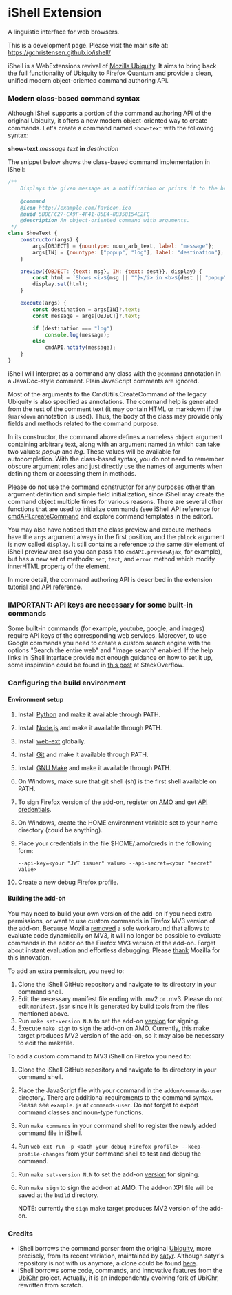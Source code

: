# iShell Extension

A linguistic interface for web browsers.

This is a development page. Please visit the main site at: https://gchristensen.github.io/ishell/

iShell is a WebExtensions revival of [Mozilla Ubiquity](https://wiki.mozilla.org/Labs/Ubiquity).
It aims to bring back the full functionality of Ubiquity to Firefox Quantum and provide a clean, 
unified modern object-oriented command authoring API.

### Modern class-based command syntax

Although iShell supports a portion of the command authoring API of the original Ubiquity, 
it offers a new modern object-oriented way to create commands. Let's create a command
named `show-text` with the following syntax:

**show-text** *message text* **in** *destination*

The snippet below shows the class-based command implementation in iShell: 

```javascript
/**
    Displays the given message as a notification or prints it to the browser console.
 
    @command
    @icon http://example.com/favicon.ico
    @uuid 5BDEFC27-CA9F-4F41-85E4-8B358154E2FC
    @description An object-oriented command with arguments.
 */
class ShowText {
    constructor(args) {
        args[OBJECT] = {nountype: noun_arb_text, label: "message"};
        args[IN] = {nountype: ["popup", "log"], label: "destination"};
    }

    preview({OBJECT: {text: msg}, IN: {text: dest}}, display) {
        const html = `Shows <i>${msg || ""}</i> in <b>${dest || "popup"}</b>`;
        display.set(html);
    }

    execute(args) {
        const destination = args[IN]?.text;
        const message = args[OBJECT]?.text;

        if (destination === "log")
            console.log(message);
        else
            cmdAPI.notify(message);
    }
}
```


iShell will interpret as a command any class with the `@command` annotation in a JavaDoc-style comment.
Plain JavaScript comments are ignored.

Most of the arguments to the CmdUtils.CreateCommand of the legacy Ubiquity is also specified as
annotations. The command help is generated from the rest of the comment text (it
may contain HTML or markdown if the `@markdown` annotation is used). Thus, the
body of the class may provide only fields and methods related to the command
purpose.

In its constructor, the command above defines a nameless `object` argument
containing arbitrary text, along with an argument named `in` which can
take two values: *popup* and *log*. These values will be available for
autocompletion. With the class-based syntax, you do not need to remember
obscure argument roles and just directly use the names of arguments when
defining them or accessing them in methods. 

Please do not use the command constructor for any
purposes other than argument definition and simple field initialization, since
iShell may create the command object multiple times for various reasons. There
are several other functions that are used to initialize commands (see
iShell API reference for
[cmdAPI.createCommand](https://gchristensen.github.io/ishell/addon/ui/options/API.html#create-command)
and explore command templates in the editor).

You may also have noticed that the class preview and execute methods
have the `args` argument always in the first position, and the `pblock` argument is
now called `display`. It still contains a reference to the same `div` element of
iShell preview area (so you can pass it to `cmdAPI.previewAjax`, for example),
but has a new set of methods: `set`, `text`, and `error` method which modify
innerHTML property of the element.

In more detail, the command authoring API is described in the extension
[tutorial](https://gchristensen.github.io/ishell/addon/ui/options/tutorial.html) and
[API reference](https://gchristensen.github.io/ishell/addon/ui/options/API.html).

### IMPORTANT: API keys are necessary for some built-in commands

Some built-in commands (for example, youtube, google, and images) require API keys of
the corresponding web services. Moreover, to use Google commands you need to
create a custom search engine with the options "Search the entire web" and
"Image search" enabled. If the help links in iShell interface provide not enough
guidance on how to set it up, some inspiration could be found in [this
post](https://stackoverflow.com/questions/45899493/configuring-google-custom-search-to-work-like-google-search)
at StackOverflow.

### Configuring the build environment

#### Environment setup

1. Install [Python](https://python.org) and make it available through PATH.
2. Install [Node.js](https://nodejs.org) and make it available through PATH.
3. Install [web-ext](https://github.com/mozilla/web-ext) globally.
4. Install [Git](https://git-scm.com/) and make it available through PATH.
5. Install [GNU Make](https://www.gnu.org/software/make/) and make it available through PATH.
6. On Windows, make sure that git shell (sh) is the first shell available on PATH.
7. To sign Firefox version of the add-on, register on [AMO](https://addons.mozilla.org) and get [API credentials](https://addons.mozilla.org/en-US/developers/addon/api/key/).
8. On Windows, create the HOME environment variable set to your home directory (could be anything).
9. Place your credentials in the file $HOME/.amo/creds in the following form:
 
   `--api-key=<your "JWT issuer" value> --api-secret=<your "secret" value>`
10. Create a new debug Firefox profile.

#### Building the add-on

You may need to build your own version of the add-on if you need extra permissions, 
or want to use custom commands in Firefox MV3 version of the add-on.
Because Mozilla [removed](https://bugzilla.mozilla.org/show_bug.cgi?id=1789751) a sole 
workaround that allows to evaluate code dynamically on MV3, it will no longer be possible to 
evaluate commands in the editor on the Firefox MV3 version of the add-on. Forget about instant
evaluation and effortless debugging. Please [thank](https://discourse.mozilla.org) Mozilla 
for this innovation.

To add an extra permission, you need to:
1. Clone the iShell GitHub repository and navigate to its directory in your command shell.
2. Edit the necessary manifest file ending with .mv2 or .mv3. Please do not edit `manifest.json`
   since it is generated by build tools from the files mentioned above.
3. Run `make set-version N.N` to set the add-on
   [version](https://developer.mozilla.org/en-US/docs/Mozilla/Add-ons/WebExtensions/manifest.json/version) for signing.
4. Execute `make sign` to sign the add-on on AMO. Currently, this make target produces MV2 version 
   of the add-on, so it may also be necessary to edit the makefile.

To add a custom command to MV3 iShell on Firefox you need to:

1. Clone the iShell GitHub repository and navigate to its directory in your command shell.
2. Place the JavaScript file with your command in the `addon/commands-user` directory. 
   There are additional requirements to the command syntax. 
   Please see `example.js` at `commands-user`. Do not forget to export command classes
   and noun-type functions.
3. Run `make commands` in your command shell to register the newly added command file in iShell. 
4. Run `web-ext run -p <path your debug Firefox profile> --keep-profile-changes` from
   your command shell to test and debug the command.
5. Run `make set-version N.N` to set the add-on 
   [version](https://developer.mozilla.org/en-US/docs/Mozilla/Add-ons/WebExtensions/manifest.json/version) for signing.
6. Run `make sign` to sign the add-on at AMO. The add-on XPI file will be saved at the `build` directory.
   
   NOTE: currently the `sign` make target produces MV2 version of the add-on. 

### Credits

* iShell borrows the command parser from the original 
  [Ubiquity](https://github.com/mozilla/ubiquity), more precisely, from its recent
  variation, maintained by [satyr](http://profile.hatena.ne.jp/murky-satyr/).
  Although satyr's repository is not with us anymore, a clone could be found
  [here](https://github.com/GChristensen/ubiquity).
* iShell borrows some code, commands, and innovative features from the 
  [UbiChr](https://github.com/rostok/ubichr) project. Actually, it is an 
  independently evolving fork of UbiChr, rewritten from scratch.